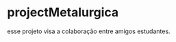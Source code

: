 # projectMetalurgica
esse projeto visa a colaboração entre amigos estudantes.


<!-- Security scan triggered at 2025-09-02 15:43:14 -->

<!-- Security scan triggered at 2025-09-02 15:43:23 -->

<!-- Security scan triggered at 2025-09-09 05:56:58 -->